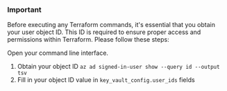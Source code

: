 ### Important

Before executing any Terraform commands, it's essential that you obtain your user object ID. This ID is required to ensure proper access and permissions within Terraform. Please follow these steps:

Open your command line interface.

1. Obtain your object ID
`az ad signed-in-user show --query id --output tsv`
2. Fill in your object ID value in `key_vault_config.user_ids` fields
